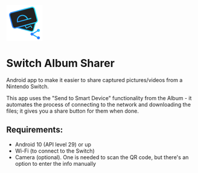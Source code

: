 ![SwAlSh Logo](icons/logo.svg) 
# Switch Album Sharer

Android app to make it easier to share captured pictures/videos from a Nintendo Switch.

This app uses the "Send to Smart Device" functionality from the Album - it automates the process of connecting to the network and downloading the files; it gives you a share button for them when done.

## Requirements:
* Android 10 (API level 29) or up
* Wi-Fi (to connect to the Switch)
* Camera (optional). One is needed to scan the QR code, but there's an option to enter the info manually
